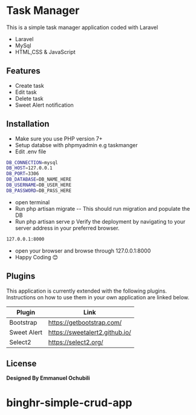 # Task Manager


This is a simple task manager application coded with Laravel

- Laravel 
- MySql
- HTML,CSS & JavaScript

## Features

- Create task
- Edit task
- Delete task
- Sweet Alert notification

## Installation

- Make sure you use PHP version 7+
- Setup databse with phpmyadmin e.g taskmanger
- Edit .env file 


```sh
DB_CONNECTION=mysql
DB_HOST=127.0.0.1
DB_PORT=3306
DB_DATABASE=DB_NAME_HERE 
DB_USERNAME=DB_USER_HERE
DB_PASSWORD=DB_PASS_HERE
```
- open terminal 
- Run php artisan migrate -- This should run migration and populate the DB
- Run php artisan serve
p
Verify the deployment by navigating to your server address in
your preferred browser.

```sh
127.0.0.1:8000
```
- open your browser and browse through 127.0.0.1:8000
- Happy Coding 😊

## Plugins

This application is currently extended with the following plugins.
Instructions on how to use them in your own application are linked below.

| Plugin | Link |
| ------ | ------ |
| Bootstrap | https://getbootstrap.com/ |
| Sweet Alert | https://sweetalert2.github.io/ |
| Select2 | https://select2.org/ |




## License

**Designed By Emmanuel Ochubili**

# binghr-simple-crud-app
